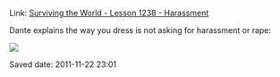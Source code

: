 <div id="wikitext">

Link: [Surviving the World - Lesson 1238 -
Harassment](http://survivingtheworld.net/Lesson1238.html)

Dante explains the way you dress is not asking for harassment or rape:

<div class="vspace">

</div>

<div>

![](http://survivingtheworld.net/Lesson1238.jpg)

</div>

Saved date: 2011-11-22 23:01

<div class="vspace">

</div>

</div>
